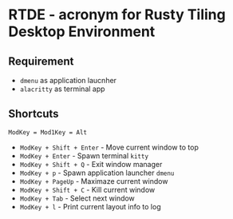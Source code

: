 # RTDE - acronym for Rusty Tiling Desktop Environment
## Requirement
- ```dmenu``` as application laucnher
- ```alacritty``` as terminal app
## Shortcuts
```ModKey = Mod1Key = Alt```
- ```ModKey + Shift + Enter``` - Move current window to top
- ```ModKey + Enter``` - Spawn terminal ```kitty```
- ```ModKey + Shift + Q``` - Exit window manager
- ```ModKey + p``` - Spawn application launcher ```dmenu```
- ```ModKey + PageUp``` - Maximaze current window
- ```ModKey + Shift + C``` - Kill current window
- ```ModKey + Tab``` - Select next window
- ```ModKey + l``` - Print current layout info to log
